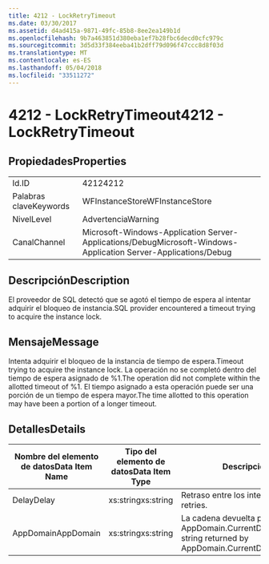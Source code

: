 ```yaml
---
title: 4212 - LockRetryTimeout
ms.date: 03/30/2017
ms.assetid: d4ad415a-9871-49fc-85b8-8ee2ea149b1d
ms.openlocfilehash: 9b7a463851d380eba1ef7b28fbc6decd0cfc979c
ms.sourcegitcommit: 3d5d33f384eeba41b2dff79d096f47ccc8d8f03d
ms.translationtype: MT
ms.contentlocale: es-ES
ms.lasthandoff: 05/04/2018
ms.locfileid: "33511272"
---
```

# <a name="4212---lockretrytimeout"></a><span data-ttu-id="22539-102">4212 - LockRetryTimeout</span><span class="sxs-lookup"><span data-stu-id="22539-102">4212 - LockRetryTimeout</span></span>
## <a name="properties"></a><span data-ttu-id="22539-103">Propiedades</span><span class="sxs-lookup"><span data-stu-id="22539-103">Properties</span></span>  
  
|||  
|-|-|  
|<span data-ttu-id="22539-104">Id.</span><span class="sxs-lookup"><span data-stu-id="22539-104">ID</span></span>|<span data-ttu-id="22539-105">4212</span><span class="sxs-lookup"><span data-stu-id="22539-105">4212</span></span>|  
|<span data-ttu-id="22539-106">Palabras clave</span><span class="sxs-lookup"><span data-stu-id="22539-106">Keywords</span></span>|<span data-ttu-id="22539-107">WFInstanceStore</span><span class="sxs-lookup"><span data-stu-id="22539-107">WFInstanceStore</span></span>|  
|<span data-ttu-id="22539-108">Nivel</span><span class="sxs-lookup"><span data-stu-id="22539-108">Level</span></span>|<span data-ttu-id="22539-109">Advertencia</span><span class="sxs-lookup"><span data-stu-id="22539-109">Warning</span></span>|  
|<span data-ttu-id="22539-110">Canal</span><span class="sxs-lookup"><span data-stu-id="22539-110">Channel</span></span>|<span data-ttu-id="22539-111">Microsoft-Windows-Application Server-Applications/Debug</span><span class="sxs-lookup"><span data-stu-id="22539-111">Microsoft-Windows-Application Server-Applications/Debug</span></span>|  
  
## <a name="description"></a><span data-ttu-id="22539-112">Descripción</span><span class="sxs-lookup"><span data-stu-id="22539-112">Description</span></span>  
 <span data-ttu-id="22539-113">El proveedor de SQL detectó que se agotó el tiempo de espera al intentar adquirir el bloqueo de instancia.</span><span class="sxs-lookup"><span data-stu-id="22539-113">SQL provider encountered a timeout trying to acquire the instance lock.</span></span>  
  
## <a name="message"></a><span data-ttu-id="22539-114">Mensaje</span><span class="sxs-lookup"><span data-stu-id="22539-114">Message</span></span>  
 <span data-ttu-id="22539-115">Intenta adquirir el bloqueo de la instancia de tiempo de espera.</span><span class="sxs-lookup"><span data-stu-id="22539-115">Timeout trying to acquire the instance lock.</span></span>  <span data-ttu-id="22539-116">La operación no se completó dentro del tiempo de espera asignado de %1.</span><span class="sxs-lookup"><span data-stu-id="22539-116">The operation did not complete within the allotted timeout of %1.</span></span> <span data-ttu-id="22539-117">El tiempo asignado a esta operación puede ser una porción de un tiempo de espera mayor.</span><span class="sxs-lookup"><span data-stu-id="22539-117">The time allotted to this operation may have been a portion of a longer timeout.</span></span>  
  
## <a name="details"></a><span data-ttu-id="22539-118">Detalles</span><span class="sxs-lookup"><span data-stu-id="22539-118">Details</span></span>  
  
|<span data-ttu-id="22539-119">Nombre del elemento de datos</span><span class="sxs-lookup"><span data-stu-id="22539-119">Data Item Name</span></span>|<span data-ttu-id="22539-120">Tipo del elemento de datos</span><span class="sxs-lookup"><span data-stu-id="22539-120">Data Item Type</span></span>|<span data-ttu-id="22539-121">Descripción</span><span class="sxs-lookup"><span data-stu-id="22539-121">Description</span></span>|  
|--------------------|--------------------|-----------------|  
|<span data-ttu-id="22539-122">Delay</span><span class="sxs-lookup"><span data-stu-id="22539-122">Delay</span></span>|<span data-ttu-id="22539-123">xs:string</span><span class="sxs-lookup"><span data-stu-id="22539-123">xs:string</span></span>|<span data-ttu-id="22539-124">Retraso entre los intentos.</span><span class="sxs-lookup"><span data-stu-id="22539-124">The delay between retries.</span></span>|  
|<span data-ttu-id="22539-125">AppDomain</span><span class="sxs-lookup"><span data-stu-id="22539-125">AppDomain</span></span>|<span data-ttu-id="22539-126">xs:string</span><span class="sxs-lookup"><span data-stu-id="22539-126">xs:string</span></span>|<span data-ttu-id="22539-127">La cadena devuelta por AppDomain.CurrentDomain.FriendlyName.</span><span class="sxs-lookup"><span data-stu-id="22539-127">The string returned by AppDomain.CurrentDomain.FriendlyName.</span></span>|

